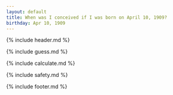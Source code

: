 ```yaml
---
layout: default
title: When was I conceived if I was born on April 10, 1909?
birthday: Apr 10, 1909
---
```


{% include header.md %}

{% include guess.md %}

{% include calculate.md %}

{% include safety.md %}

{% include footer.md %}




